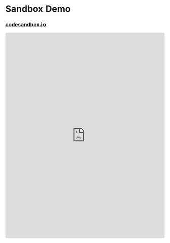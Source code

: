 # Sandbox Demo

### [codesandbox.io](https://codesandbox.io/s/x5-gmaps-demo-6xww1)

<iframe src="https://codesandbox.io/embed/x5-gmaps-demo-6xww1?fontsize=14&hidenavigation=1&theme=dark"
     style="width:100%; height:650px; border:0; border-radius: 4px; overflow:hidden;"
     title="x5-gmaps-demo"
     allow="accelerometer; ambient-light-sensor; camera; encrypted-media; geolocation; gyroscope; hid; microphone; midi; payment; usb; vr; xr-spatial-tracking"
     sandbox="allow-forms allow-modals allow-popups allow-presentation allow-same-origin allow-scripts"
   ></iframe>

